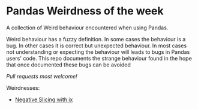 # Pandas Weirdness of the week

A collection of Weird behaviour encountered when using Pandas.

Weird behaviour has a fuzzy definition. In some cases the behaviour is a bug. In other cases it is correct but unexpected behaviour. 
In most cases not understanding or expecting the behaviour will leads to bugs in Pandas users' code. This repo documents the strange behaviour found in the hope that once documented these bugs can be avoided     

*Pull requests most welcome!*

Weirdnesses:

* [Negative Slicing with ix](./notebooks/2016-03-17-negative-slicing.ipynb)
